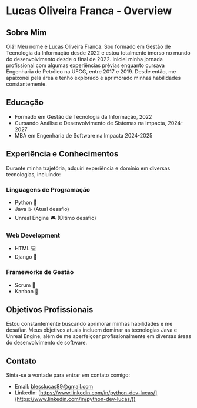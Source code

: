 # Lucas Oliveira Franca - Overview

## Sobre Mim
Olá! Meu nome é Lucas Oliveira Franca. Sou formado em Gestão de Tecnologia da Informação desde 2022 e estou totalmente imerso no mundo do desenvolvimento desde o final de 2022. Iniciei minha jornada profissional com algumas experiências prévias enquanto cursava Engenharia de Petróleo na UFCG, entre 2017 e 2019. Desde então, me apaixonei pela área e tenho explorado e aprimorado minhas habilidades constantemente.

## Educação
- Formado em Gestão de Tecnologia da Informação, 2022
- Cursando Análise e Desenvolvimento de Sistemas na Impacta, 2024-2027
- MBA em Engenharia de Software na Impacta 2024-2025

## Experiência e Conhecimentos
Durante minha trajetória, adquiri experiência e domínio em diversas tecnologias, incluindo:

### Linguagens de Programação
- Python 🐍
- Java ☕ (Atual desafio)
- Unreal Engine 🎮 (Último desafio)

### Web Development
- HTML 💻
- Django 🎸

### Frameworks de Gestão
- Scrum 🔄
- Kanban 🔢

## Objetivos Profissionais
Estou constantemente buscando aprimorar minhas habilidades e me desafiar. Meus objetivos atuais incluem dominar as tecnologias Java e Unreal Engine, além de me aperfeiçoar profissionalmente em diversas áreas do desenvolvimento de software.

## Contato
Sinta-se à vontade para entrar em contato comigo:
- Email: [blesslucas89@gmail.com](mailto:blesslucas89@gmail.com)
- LinkedIn: [https://www.linkedin.com/in/python-dev-lucas/](https://www.linkedin.com/in/python-dev-lucas/))
